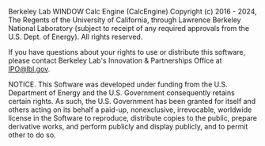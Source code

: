 Berkeley Lab WINDOW Calc Engine (CalcEngine) Copyright (c) 2016 - 2024, The
Regents of the University of California, through Lawrence Berkeley National
Laboratory (subject to receipt of any required approvals from the U.S.
Dept. of Energy).  All rights reserved.

If you have questions about your rights to use or distribute this software,
please contact Berkeley Lab's Innovation & Partnerships Office at
IPO@lbl.gov.

NOTICE.  This Software was developed under funding from the U.S. Department
of Energy and the U.S. Government consequently retains certain rights.  As
such, the U.S. Government has been granted for itself and others acting on
its behalf a paid-up, nonexclusive, irrevocable, worldwide license in the
Software to reproduce, distribute copies to the public, prepare derivative
works, and perform publicly and display publicly, and to permit other to do
so. 
 
